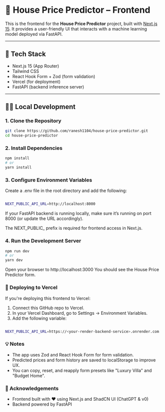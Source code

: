 # 🏡 House Price Predictor – Frontend

This is the frontend for the **House Price Predictor** project, built with [Next.js 15](https://nextjs.org/). It provides a user-friendly UI that interacts with a machine learning model deployed via FastAPI.

---

## 🔧 Tech Stack

- Next.js 15 (App Router)
- Tailwind CSS
- React Hook Form + Zod (form validation)
- Vercel (for deployment)
- FastAPI (backend inference server)

---

## 🧑‍💻 Local Development

### 1. Clone the Repository

```bash
git clone https://github.com/ranesh1104/house-price-predictor.git
cd house-price-predictor
```

### 2. Install Dependencies

```bash
npm install
# or
yarn install

```

### 3. Configure Environment Variables
Create a .env file in the root directory and add the following:

```bash

NEXT_PUBLIC_API_URL=http://localhost:8000

```

If your FastAPI backend is running locally, make sure it’s running on port 8000 (or update the URL accordingly).

The NEXT_PUBLIC_ prefix is required for frontend access in Next.js.


### 4. Run the Development Server

```bash
npm run dev
# or
yarn dev
```

Open your browser to http://localhost:3000
You should see the House Price Predictor form.

### 🚀 Deploying to Vercel
If you're deploying this frontend to Vercel:

1. Connect this GitHub repo to Vercel.
2. In your Vercel Dashboard, go to Settings → Environment Variables.
3. Add the following variable:

```bash

NEXT_PUBLIC_API_URL=https://<your-render-backend-service>.onrender.com

```

### 💡 Notes
- The app uses Zod and React Hook Form for form validation.
- Predicted prices and form history are saved to localStorage to improve UX.
- You can copy, reset, and reapply form presets like "Luxury Villa" and "Budget Home".

### 🙌 Acknowledgements
- Frontend built with ❤️ using Next.js and ShadCN UI (ChatGPT & v0)
- Backend powered by FastAPI